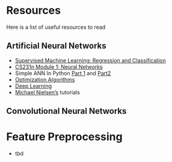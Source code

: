 # Resources

Here is a list of useful resources to read

## Artificial Neural Networks 

- [Supervised Machine Learning: Regression and Classification](https://www.coursera.org/learn/machine-learning)
- [CS231n Module 1: Neural Networks](https://cs231n.github.io)
- Simple ANN In Python [Part 1](http://iamtrask.github.io/2015/07/12/basic-python-network/) and [Part2](https://iamtrask.github.io/2015/07/27/python-network-part2/)
- [Optimization Algorithms](https://ruder.io/optimizing-gradient-descent/index.html)
- [Deep Learning](https://www.deeplearningbook.org/)
- [Michael Nielsen’s](http://neuralnetworksanddeeplearning.com/chap1.html) tutorials

## Convolutional Neural Networks

# Feature Preprocessing

- tbd